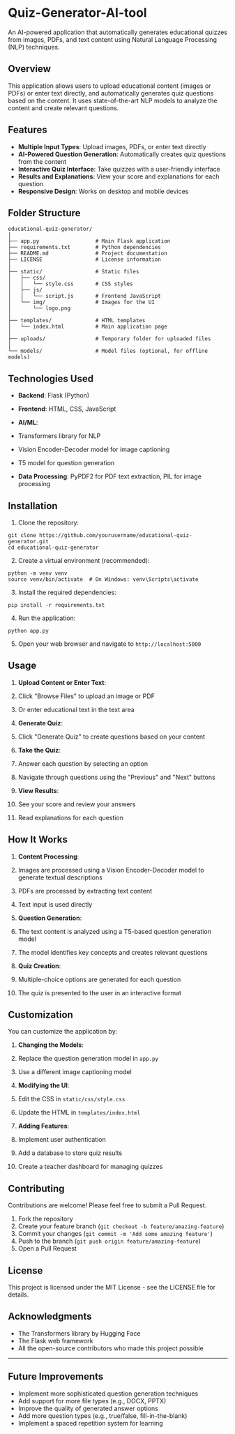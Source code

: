 # Quiz-Generator-AI-tool
An AI-powered application that automatically generates educational quizzes from images, PDFs, and text content using Natural Language Processing (NLP) techniques.

## Overview

This application allows users to upload educational content (images or PDFs) or enter text directly, and automatically generates quiz questions based on the content. It uses state-of-the-art NLP models to analyze the content and create relevant questions.



## Features

- **Multiple Input Types**: Upload images, PDFs, or enter text directly
- **AI-Powered Question Generation**: Automatically creates quiz questions from the content
- **Interactive Quiz Interface**: Take quizzes with a user-friendly interface
- **Results and Explanations**: View your score and explanations for each question
- **Responsive Design**: Works on desktop and mobile devices


## Folder Structure

```plaintext
educational-quiz-generator/
│
├── app.py                  # Main Flask application
├── requirements.txt        # Python dependencies
├── README.md               # Project documentation
├── LICENSE                 # License information
│
├── static/                 # Static files
│   ├── css/
│   │   └── style.css       # CSS styles
│   ├── js/
│   │   └── script.js       # Frontend JavaScript
│   └── img/                # Images for the UI
│       └── logo.png
│
├── templates/              # HTML templates
│   └── index.html          # Main application page
│
├── uploads/                # Temporary folder for uploaded files
│
└── models/                 # Model files (optional, for offline models)
```

## Technologies Used

- **Backend**: Flask (Python)
- **Frontend**: HTML, CSS, JavaScript
- **AI/ML**:

- Transformers library for NLP
- Vision Encoder-Decoder model for image captioning
- T5 model for question generation



- **Data Processing**: PyPDF2 for PDF text extraction, PIL for image processing


## Installation

1. Clone the repository:


```shellscript
git clone https://github.com/yourusername/educational-quiz-generator.git
cd educational-quiz-generator
```

2. Create a virtual environment (recommended):


```shellscript
python -m venv venv
source venv/bin/activate  # On Windows: venv\Scripts\activate
```

3. Install the required dependencies:


```shellscript
pip install -r requirements.txt
```

4. Run the application:


```shellscript
python app.py
```

5. Open your web browser and navigate to `http://localhost:5000`


## Usage

1. **Upload Content or Enter Text**:

1. Click "Browse Files" to upload an image or PDF
2. Or enter educational text in the text area



2. **Generate Quiz**:

1. Click "Generate Quiz" to create questions based on your content



3. **Take the Quiz**:

1. Answer each question by selecting an option
2. Navigate through questions using the "Previous" and "Next" buttons



4. **View Results**:

1. See your score and review your answers
2. Read explanations for each question





## How It Works

1. **Content Processing**:

1. Images are processed using a Vision Encoder-Decoder model to generate textual descriptions
2. PDFs are processed by extracting text content
3. Text input is used directly



2. **Question Generation**:

1. The text content is analyzed using a T5-based question generation model
2. The model identifies key concepts and creates relevant questions



3. **Quiz Creation**:

1. Multiple-choice options are generated for each question
2. The quiz is presented to the user in an interactive format





## Customization

You can customize the application by:

1. **Changing the Models**:

1. Replace the question generation model in `app.py`
2. Use a different image captioning model



2. **Modifying the UI**:

1. Edit the CSS in `static/css/style.css`
2. Update the HTML in `templates/index.html`



3. **Adding Features**:

1. Implement user authentication
2. Add a database to store quiz results
3. Create a teacher dashboard for managing quizzes





## Contributing

Contributions are welcome! Please feel free to submit a Pull Request.

1. Fork the repository
2. Create your feature branch (`git checkout -b feature/amazing-feature`)
3. Commit your changes (`git commit -m 'Add some amazing feature'`)
4. Push to the branch (`git push origin feature/amazing-feature`)
5. Open a Pull Request


## License

This project is licensed under the MIT License - see the LICENSE file for details.

## Acknowledgments

- The Transformers library by Hugging Face
- The Flask web framework
- All the open-source contributors who made this project possible


---

## Future Improvements

- Implement more sophisticated question generation techniques
- Add support for more file types (e.g., DOCX, PPTX)
- Improve the quality of generated answer options
- Add more question types (e.g., true/false, fill-in-the-blank)
- Implement a spaced repetition system for learning
